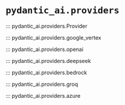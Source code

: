 # `pydantic_ai.providers`

::: pydantic_ai.providers.Provider

::: pydantic_ai.providers.google_vertex

::: pydantic_ai.providers.openai

::: pydantic_ai.providers.deepseek

::: pydantic_ai.providers.bedrock

::: pydantic_ai.providers.groq

::: pydantic_ai.providers.azure
